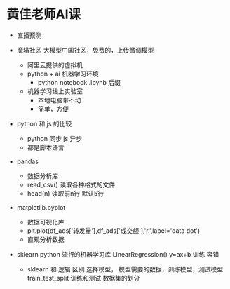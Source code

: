 # 黄佳老师AI课

- 直播预测

- 魔塔社区
  大模型中国社区，免费的，上传微调模型
  - 阿里云提供的虚拟机
  - python + ai 机器学习环境
    - python  notebook
    .ipynb 后缀 
  - 机器学习线上实验室
    - 本地电脑带不动
    - 简单，方便

- python 和 js 的比较
  - python 同步 js 异步
  - 都是脚本语言

- pandas
  - 数据分析库
  - read_csv()  读取各种格式的文件
  - head(n)   读取前n行 默认5行

- matplotlib.pyplot
  - 数据可视化库
  - plt.plot(df_ads['转发量'],df_ads['成交额'],'r.',label='data dot')
  - 直观分析数据

- sklearn
  python 流行的机器学习库
  LinearRegression()  y=ax+b
  训练 容错
  - sklearn 和 逻辑 区别
    选择模型， 模型需要的数据，训练模型，测试模型
    train_test_split 训练和测试 数据集的划分